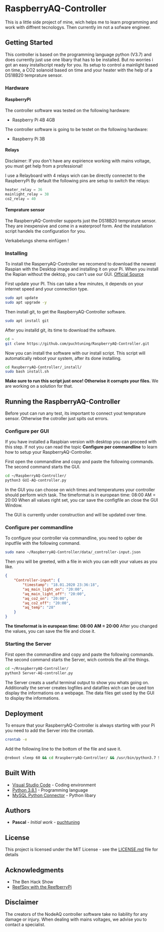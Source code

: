 # RaspberryAQ-Controller

This is a little side project of mine, wich helps me to learn programming and work with diffrent tecnologys.
Then currently im not a sofware engineer. 


## Getting Started

This controller is based on the programming language python (V3.7) and does currently just use one libary that has to be installed.
But no worries i got an easy installscript ready for you.
Its setup to control a mainlight based on time, a CO2 solanoid based on time and your heater with the help of a DS18B20
temprature sensor.

### Hardware
#### RaspberryPi
The controller software was tested on the following hardware:
* Raspberry Pi 4B 4GB

The controller software is going to be testet on the following hardware:
* Raspberry Pi 3B

#### Relays
Disclaimer: If you don't have any expirience working with mains voltage, you must get help from a professional!

I use a Relayboard with 4 relays wich can be directly connectet to the RaspberryPi
By default the following pins are setup to switch the relays:
```python
heater_relay = 36
mainlight_relay = 38
co2_relay = 40
```

#### Temprature sensor
The RaspberryAQ-Controller supports just the DS18B20 temprature sensor.
They are inexpensive and come in a waterproof form.
And the installation script handels the configuration for you.

Verkabelungs shema einfügen !

### Installing
To install the RasperryAQ-Controller we recomend to download the newest Raspian with the Desktop image and installing it on your Pi.
When you install the Rapian without the dektop, you can't use our GUI. 
[Official Source](https://www.raspberrypi.org/downloads/raspbian/)

First update your PI.
This can take a few minutes, it depends on your internet speed and your connection type.
```bash
sudo apt update
sudo apt upgrade -y
```

Then install git, to get the RaspberryAQ-Controller software.
```bash
sudo apt install git
```

After you installd git, its time to download the software.
```bash
cd ~
git clone https://github.com/puchtuning/RaspberryAQ-Controller.git
```

Now you can install the software with our install script.
This script will automatically reboot your system, after its done installing.
```bash
cd RaspberryAQ-Controller/_install/
sudo bash install.sh
```
**Make sure to run this script just once! Otherwise it corrupts your files.**
We are working on a solution for that.


## Running the RaspberryAQ-Controller
Before yout can run any test, its important to connect yout temprature sensor.
Otherwise the cotroller just spits out errors.

### Configure per GUI
If you have installed a Raspbian version with desktop you can proceed with this step.
If not you can read the topic **Configure per commandline** to learn how to setup your RaspberryAQ-Controller.

First open the commandline and copy and paste the following commands.
The second command starts the GUI.
```bash
cd ~/RaspberryAQ-Controller/
python3 GUI-AQ-controller.py
```
In the GUI you can choose on wich times and temperatures your controller should perform wich task.
The timeformat is in european time: 08:00 AM = 20:00
When all values right set, you car save the configfile an close the GUI Window.

The GUI is currently under construction and will be updated over time.

### Configure per commandline
To configure your controller via commandline, you need to opber de inputfile with the following command.
```bash
sudo nano ~/RaspberryAQ-Controller/data/_controller-input.json
```
Then you will be greeted, with a file in wich you can edit your values as you like.

```json
{
    "Controller-input": {
        "timestamp": "18.01.2020 23:36:18",
        "aq_main_light_on": "20:00",
        "aq_main_light_off": "20:00",
        "aq_co2_on": "20:00",
        "aq_co2_off": "20:00",
        "aq_temp": "28"
    }
}
```
**The timeformat is in european time: 08:00 AM = 20:00**
After you changed the values, you can save the file and close it.

### Starting the Server
First open the commandline and copy and paste the following commands.
The second command starts the Server, wich controls the all the things.
```bash
cd ~/RraspberryAQ-Controller/
python3 Server-AQ-controller.py
```
The Server creats a useful terminal output to show you whats going on.
Additionally the server creates logfiles and datafiles wich can be used ton display the informations on a webpage.
The data files get used by the GUI to display the informations.


## Deployment

To ensure that your RaspberryAQ-Controller is always starting with your Pi you need to add the Server into the crontab.
```bash
crontab -e
```
Add the following line to the bottom of the file and save it.
```bash
@reboot sleep 60 && cd RraspberryAQ-Controller/ && /usr/bin/python3.7 Server-AQ-controller.py
```

## Built With

* [Visual Studio Code](https://code.visualstudio.com/) - Coding environment
* [Python 3.8.1](https://www.python.org/) - Programming language
* [MySQL Python Connector](https://dev.mysql.com/doc/connector-python/en/) - Python libary


## Authors

* **Pascal** - *Initial work* - [puchtuning](https://github.com/puchtuning)


## License

This project is licensed under the MIT License - see the [LICENSE.md](LICENSE.md) file for details

## Acknowledgments

* The Ben Hack Show
* [ReefSpy with the ReefberryPi](https://www.youtube.com/channel/UCvuGXFKFf4DIs2AD7Gjc_Kw)

## Disclaimer
The creators of the NodeAQ controller software take no liability for any damage or injury. When dealing with mains voltages, we advise you to contact a specialist.




